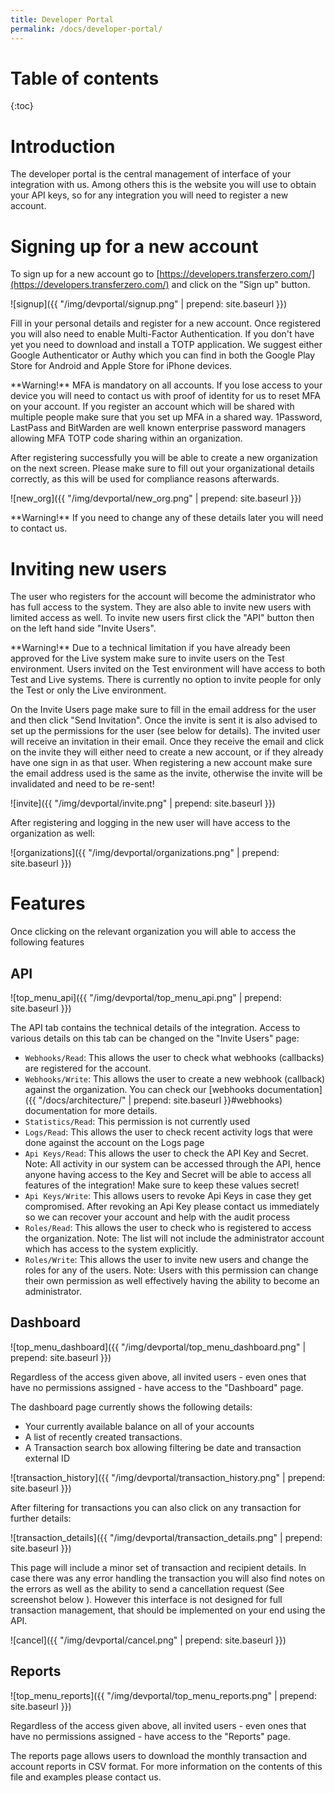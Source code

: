 ```yaml
---
title: Developer Portal
permalink: /docs/developer-portal/
---
```


# Table of contents

{:toc}

# Introduction

The developer portal is the central management of interface of your integration with us. Among others this is the website you will use to obtain your API keys, so for any integration you will need to register a new account.

# Signing up for a new account

To sign up for a new account go to [https://developers.transferzero.com/](https://developers.transferzero.com/) and click on the "Sign up" button.

![signup]({{ "/img/devportal/signup.png" | prepend: site.baseurl }})

Fill in your personal details and register for a new account. Once registered you will also need to enable Multi-Factor Authentication. If you don't have yet you need to download and install a TOTP application. We suggest either Google Authenticator or Authy which you can find in both the Google Play Store for Android and Apple Store for iPhone devices.

<div class="alert alert-warning" markdown="1">
**Warning!** MFA is mandatory on all accounts. If you lose access to your device you will need to contact us with proof of identity for us to reset MFA on your account. If you register an account which will be shared with multiple people make sure that you set up MFA in a shared way. 1Password, LastPass and BitWarden are well known enterprise password managers allowing MFA TOTP code sharing within an organization.
</div>

After registering successfully you will be able to create a new organization on the next screen. Please make sure to fill out your organizational details correctly, as this will be used for compliance reasons afterwards.

![new_org]({{ "/img/devportal/new_org.png" | prepend: site.baseurl }})

<div class="alert alert-warning" markdown="1">
**Warning!** If you need to change any of these details later you will need to contact us.
</div>

# Inviting new users

The user who registers for the account will become the administrator who has full access to the system. They are also able to invite new users with limited access as well. To invite new users first click the "API" button then on the left hand side "Invite Users".

<div class="alert alert-warning" markdown="1">
**Warning!** Due to a technical limitation if you have already been approved for the Live system make sure to invite users on the Test environment. Users invited on the Test environment will have access to both Test and Live systems. There is currently no option to invite people for only the Test or only the Live environment.
</div>

On the Invite Users page make sure to fill in the email address for the user and then click "Send Invitation". Once the invite is sent it is also advised to set up the permissions for the user (see below for details). The invited user will receive an invitation in their email. Once they receive the email and click on the invite they will either need to create a new account, or if they already have one sign in as that user. When registering a new account make sure the email address used is the same as the invite, otherwise the invite will be invalidated and need to be re-sent!

![invite]({{ "/img/devportal/invite.png" | prepend: site.baseurl }})

After registering and logging in the new user will have access to the organization as well:

![organizations]({{ "/img/devportal/organizations.png" | prepend: site.baseurl }})

# Features

Once clicking on the relevant organization you will able to access the following features

## API

![top_menu_api]({{ "/img/devportal/top_menu_api.png" | prepend: site.baseurl }})

The API tab contains the technical details of the integration. Access to various details on this tab can be changed on the "Invite Users" page:

* `Webhooks/Read`: This allows the user to check what webhooks (callbacks) are registered for the account.
* `Webhooks/Write`: This allows the user to create a new webhook (callback) against the organization. You can check our [webhooks documentation]({{ "/docs/architecture/" | prepend: site.baseurl }}#webhooks) documentation for more details.
* `Statistics/Read`: This permission is not currently used
* `Logs/Read`: This allows the user to check recent activity logs that were done against the account on the Logs page
* `Api Keys/Read`: This allows the user to check the API Key and Secret. Note: All activity in our system can be accessed through the API, hence anyone having access to the Key and Secret will be able to access all features of the integration! Make sure to keep these values secret!
* `Api Keys/Write`: This allows users to revoke Api Keys in case they get compromised. After revoking an Api Key please contact us immediately so we can recover your account and help with the audit process
* `Roles/Read`: This allows the user to check who is registered to access the organization. Note: The list will not include the administrator account which has access to the system explicitly.
* `Roles/Write`: This allows the user to invite new users and change the roles for any of the users. Note: Users with this permission can change their own permission as well effectively having the ability to become an administrator.

## Dashboard

![top_menu_dashboard]({{ "/img/devportal/top_menu_dashboard.png" | prepend: site.baseurl }})

Regardless of the access given above, all invited users - even ones that have no permissions assigned - have access to the "Dashboard" page.

The dashboard page currently shows the following details:

* Your currently available balance on all of your accounts
* A list of recently created transactions.
* A Transaction search box allowing filtering be date and transaction external ID

![transaction_history]({{ "/img/devportal/transaction_history.png" | prepend: site.baseurl }})

After filtering for transactions you can also click on any transaction for further details:

![transaction_details]({{ "/img/devportal/transaction_details.png" | prepend: site.baseurl }})

This page will include a minor set of transaction and recipient details. In case there was any error handling the transaction you will also find notes on the errors as well as the ability to send a cancellation request (See screenshot below    ). However this interface is not designed for full transaction management, that should be implemented on your end using the API.

![cancel]({{ "/img/devportal/cancel.png" | prepend: site.baseurl }})

## Reports

![top_menu_reports]({{ "/img/devportal/top_menu_reports.png" | prepend: site.baseurl }})

Regardless of the access given above, all invited users - even ones that have no permissions assigned - have access to the "Reports" page.

The reports page allows users to download the monthly transaction and account reports in CSV format. For more information on the contents of this file and examples please contact us.
